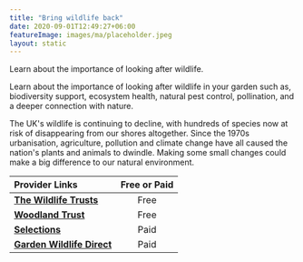 ```yaml
---
title: "Bring wildlife back"
date: 2020-09-01T12:49:27+06:00
featureImage: images/ma/placeholder.jpeg
layout: static
---
```


Learn about the importance of looking after wildlife.

Learn about the importance of looking after wildlife in your garden such as, biodiversity support, ecosystem health, natural pest control, pollination, and a deeper connection with nature.

The UK's wildlife is continuing to decline, with hundreds of species now at risk of disappearing from our shores altogether.  Since the 1970s urbanisation, agriculture, pollution and climate change have all caused the nation's plants and animals to dwindle. Making some small changes could make a big difference to our natural environment.

| Provider Links      | Free or Paid  |  
| :-----------          | :--------------:      |  
| [**The Wildlife Trusts**](https://www.wildlifetrusts.org/) | Free | 
| [**Woodland Trust**](https://www.woodlandtrust.org.uk/) | Free | 
| [**Selections**](https://www.selections.com/birds-and-wildlife/wildlife-habitats-houses) | Paid | 
| [**Garden Wildlife Direct**](https://www.gardenwildlifedirect.co.uk/) | Paid | 
  

<br/><br/>






